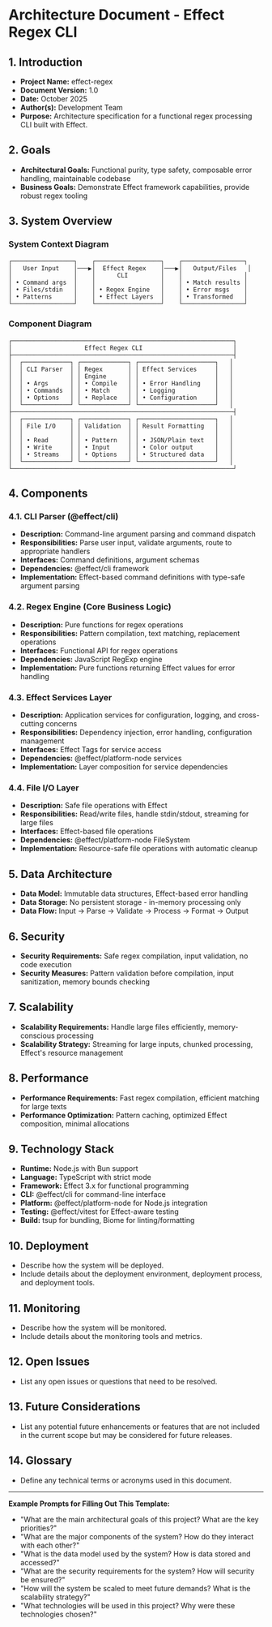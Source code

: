 # Architecture Document - Effect Regex CLI

## 1. Introduction
*   **Project Name:** effect-regex
*   **Document Version:** 1.0
*   **Date:** October 2025
*   **Author(s):** Development Team
*   **Purpose:** Architecture specification for a functional regex processing CLI built with Effect.

## 2. Goals
*   **Architectural Goals:** Functional purity, type safety, composable error handling, maintainable codebase
*   **Business Goals:** Demonstrate Effect framework capabilities, provide robust regex tooling

## 3. System Overview

### System Context Diagram
```
┌─────────────────┐    ┌──────────────────┐    ┌─────────────────┐
│   User Input    │───▶│  Effect Regex    │───▶│   Output/Files   │
│                 │    │      CLI         │    │                 │
│ • Command args  │    │                  │    │ • Match results │
│ • Files/stdin   │    │ • Regex Engine   │    │ • Error msgs    │
│ • Patterns      │    │ • Effect Layers  │    │ • Transformed   │
└─────────────────┘    └──────────────────┘    └─────────────────┘
```

### Component Diagram
```
┌─────────────────────────────────────────────────────────────┐
│                    Effect Regex CLI                         │
├─────────────────────────────────────────────────────────────┤
│  ┌─────────────┐ ┌─────────────┐ ┌─────────────────────┐   │
│  │ CLI Parser  │ │ Regex       │ │ Effect Services     │   │
│  │             │ │ Engine      │ │                     │   │
│  │ • Args      │ │ • Compile   │ │ • Error Handling    │   │
│  │ • Commands  │ │ • Match     │ │ • Logging           │   │
│  │ • Options   │ │ • Replace   │ │ • Configuration     │   │
│  └─────────────┘ └─────────────┘ └─────────────────────┘   │
├─────────────────────────────────────────────────────────────┤
│  ┌─────────────┐ ┌─────────────┐ ┌─────────────────────┐   │
│  │ File I/O    │ │ Validation  │ │ Result Formatting   │   │
│  │             │ │             │ │                     │   │
│  │ • Read      │ │ • Pattern   │ │ • JSON/Plain text   │   │
│  │ • Write     │ │ • Input     │ │ • Color output      │   │
│  │ • Streams   │ │ • Options   │ │ • Structured data   │   │
│  └─────────────┘ └─────────────┘ └─────────────────────┘   │
└─────────────────────────────────────────────────────────────┘
```

## 4. Components

### 4.1. CLI Parser (@effect/cli)
*   **Description:** Command-line argument parsing and command dispatch
*   **Responsibilities:** Parse user input, validate arguments, route to appropriate handlers
*   **Interfaces:** Command definitions, argument schemas
*   **Dependencies:** @effect/cli framework
*   **Implementation:** Effect-based command definitions with type-safe argument parsing

### 4.2. Regex Engine (Core Business Logic)
*   **Description:** Pure functions for regex operations
*   **Responsibilities:** Pattern compilation, text matching, replacement operations
*   **Interfaces:** Functional API for regex operations
*   **Dependencies:** JavaScript RegExp engine
*   **Implementation:** Pure functions returning Effect values for error handling

### 4.3. Effect Services Layer
*   **Description:** Application services for configuration, logging, and cross-cutting concerns
*   **Responsibilities:** Dependency injection, error handling, configuration management
*   **Interfaces:** Effect Tags for service access
*   **Dependencies:** @effect/platform-node services
*   **Implementation:** Layer composition for service dependencies

### 4.4. File I/O Layer
*   **Description:** Safe file operations with Effect
*   **Responsibilities:** Read/write files, handle stdin/stdout, streaming for large files
*   **Interfaces:** Effect-based file operations
*   **Dependencies:** @effect/platform-node FileSystem
*   **Implementation:** Resource-safe file operations with automatic cleanup

## 5. Data Architecture
*   **Data Model:** Immutable data structures, Effect-based error handling
*   **Data Storage:** No persistent storage - in-memory processing only
*   **Data Flow:** Input → Parse → Validate → Process → Format → Output

## 6. Security
*   **Security Requirements:** Safe regex compilation, input validation, no code execution
*   **Security Measures:** Pattern validation before compilation, input sanitization, memory bounds checking

## 7. Scalability
*   **Scalability Requirements:** Handle large files efficiently, memory-conscious processing
*   **Scalability Strategy:** Streaming for large inputs, chunked processing, Effect's resource management

## 8. Performance
*   **Performance Requirements:** Fast regex compilation, efficient matching for large texts
*   **Performance Optimization:** Pattern caching, optimized Effect composition, minimal allocations

## 9. Technology Stack
*   **Runtime:** Node.js with Bun support
*   **Language:** TypeScript with strict mode
*   **Framework:** Effect 3.x for functional programming
*   **CLI:** @effect/cli for command-line interface
*   **Platform:** @effect/platform-node for Node.js integration
*   **Testing:** @effect/vitest for Effect-aware testing
*   **Build:** tsup for bundling, Biome for linting/formatting

## 10. Deployment
*   Describe how the system will be deployed.
*   Include details about the deployment environment, deployment process, and deployment tools.

## 11. Monitoring
*   Describe how the system will be monitored.
*   Include details about the monitoring tools and metrics.

## 12. Open Issues
*   List any open issues or questions that need to be resolved.

## 13. Future Considerations
*   List any potential future enhancements or features that are not included in the current scope but may be considered for future releases.

## 14. Glossary
*   Define any technical terms or acronyms used in this document.

---

**Example Prompts for Filling Out This Template:**

*   "What are the main architectural goals of this project? What are the key priorities?"
*   "What are the major components of the system? How do they interact with each other?"
*   "What is the data model used by the system? How is data stored and accessed?"
*   "What are the security requirements for the system? How will security be ensured?"
*   "How will the system be scaled to meet future demands? What is the scalability strategy?"
*   "What technologies will be used in this project? Why were these technologies chosen?"
